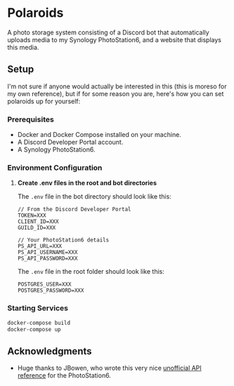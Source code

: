 # Polaroids

A photo storage system consisting of a Discord bot that automatically uploads
media to my Synology PhotoStation6, and a website that displays this media.

## Setup

I'm not sure if anyone would actually be interested in this (this is moreso for
my own reference), but if for some reason you are, here's how you can
set polaroids up for yourself:

### Prerequisites

- Docker and Docker Compose installed on your machine.
- A Discord Developer Portal account.
- A Synology PhotoStation6.

### Environment Configuration

1. **Create .env files in the root and bot directories**

   The `.env` file in the bot directory should look like this:

   ```plaintext
   // From the Discord Developer Portal
   TOKEN=XXX
   CLIENT_ID=XXX
   GUILD_ID=XXX

   // Your PhotoStation6 details
   PS_API_URL=XXX
   PS_API_USERNAME=XXX
   PS_API_PASSWORD=XXX
   ```

   The `.env` file in the root folder should look like this:

   ```plaintext
   POSTGRES_USER=XXX
   POSTGRES_PASSWORD=XXX
   ```

### Starting Services

```bash
docker-compose build
docker-compose up
```

## Acknowledgments

- Huge thanks to JBowen, who wrote this very nice [unofficial API
  reference](https://blog.jbowen.dev/synology/photostation/api/) for the
  PhotoStation6.

